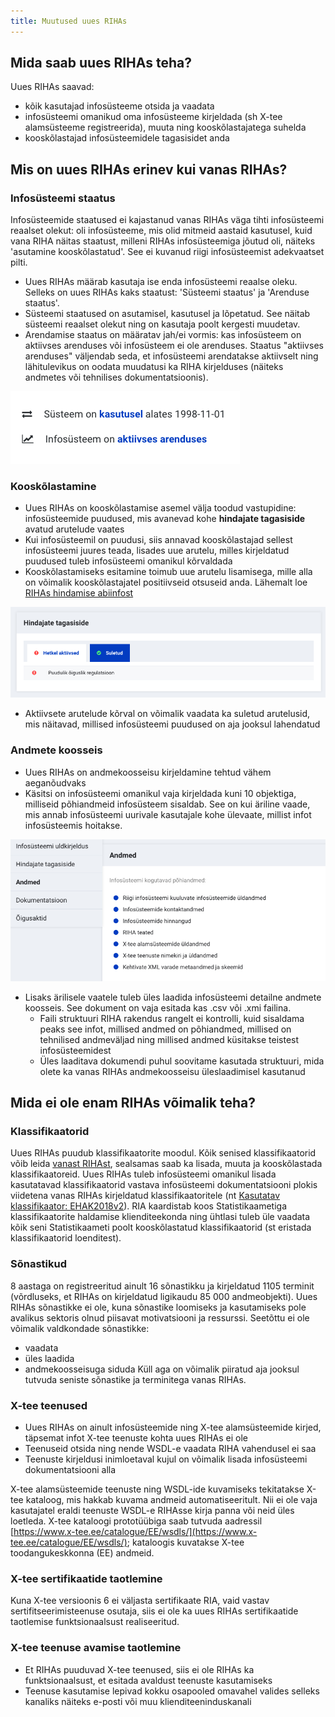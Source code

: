 ```yaml
---
title: Muutused uues RIHAs
---
```


## Mida saab uues RIHAs teha?

Uues RIHAs saavad:
- kõik kasutajad infosüsteeme otsida ja vaadata
- infosüsteemi omanikud oma infosüsteeme kirjeldada (sh X-tee alamsüsteeme registreerida), muuta ning kooskõlastajatega suhelda
- kooskõlastajad infosüsteemidele tagasisidet anda

## Mis on uues RIHAs erinev kui vanas RIHAs?

### Infosüsteemi staatus

Infosüsteemide staatused ei kajastanud vanas RIHAs väga tihti infosüsteemi reaalset olekut: oli infosüsteeme, mis olid mitmeid aastaid kasutusel, kuid vana RIHA näitas staatust, milleni RIHAs infosüsteemiga jõutud oli, näiteks 'asutamine kooskõlastatud'. See ei kuvanud riigi infosüsteemist adekvaatset pilti.

- Uues RIHAs määrab kasutaja ise enda infosüsteemi reaalse oleku. Selleks on uues RIHAs kaks staatust: 'Süsteemi staatus' ja 'Arenduse staatus'. 
- Süsteemi staatused on asutamisel, kasutusel ja lõpetatud. See näitab süsteemi reaalset olekut ning on kasutaja poolt kergesti muudetav.
- Arendamise staatus on määratav jah/ei vormis: kas infosüsteem on aktiivses arenduses või infosüsteem ei ole arenduses. Staatus "aktiivses arenduses" väljendab seda, et infosüsteemi arendatakse aktiivselt ning lähitulevikus on oodata muudatusi ka RIHA kirjelduses (näiteks andmetes või tehnilises dokumentatsioonis).

![Infosüsteemi staatused](assets/images/data/staatused.png "Infosüsteemi staatused uues RIHAs")

### Kooskõlastamine

- Uues RIHAs on kooskõlastamise asemel välja toodud vastupidine: infosüsteemide puudused, mis avanevad kohe **hindajate tagasiside** avatud arutelude vaates
- Kui infosüsteemil on puudusi, siis annavad kooskõlastajad sellest infosüsteemi juures teada, lisades uue arutelu, milles kirjeldatud puudused tuleb infosüsteemi omanikul kõrvaldada
- Kooskõlastamiseks esitamine toimub uue arutelu lisamisega, mille alla on võimalik kooskõlastajatel positiivseid otsuseid anda. Lähemalt loe [RIHAs hindamise abiinfost](https://abi.riha.ee/RIHAs-hindamine)

![Hindajate tagasiside](assets/images/data/hindajate-tagasiside.png "Hindajate tagasiside uues RIHAs")

- Aktiivsete arutelude kõrval on võimalik vaadata ka suletud arutelusid, mis näitavad, millised infosüsteemi puudused on aja jooksul lahendatud

### Andmete koosseis

- Uues RIHAs on andmekoosseisu kirjeldamine tehtud vähem aeganõudvaks
- Käsitsi on infosüsteemi omanikul vaja kirjeldada kuni 10 objektiga, milliseid põhiandmeid infosüsteem sisaldab. See on kui äriline vaade, mis annab infosüsteemi uurivale kasutajale kohe ülevaate, millist infot infosüsteemis hoitakse.

![Infosüsteemi andmete äriline vaade](assets/images/data/andmed-ylevaade.png "Infosüsteemi andmete äriline vaade")

- Lisaks ärilisele vaatele tuleb üles laadida infosüsteemi detailne andmete koosseis. See dokument on vaja esitada kas .csv või .xmi failina.
  - Faili struktuuri RIHA rakendus rangelt ei kontrolli, kuid sisaldama peaks see infot, millised andmed on põhiandmed, millised on tehnilised andmeväljad ning millised andmed küsitakse teistest infosüsteemidest
  - Üles laaditava dokumendi puhul soovitame kasutada struktuuri, mida olete ka vanas RIHAs andmekoosseisu üleslaadimisel kasutanud


## Mida ei ole enam RIHAs võimalik teha?

### Klassifikaatorid

Uues RIHAs puudub klassifikaatorite moodul. Kõik senised klassifikaatorid võib leida [vanast RIHAst](https://vana.riha.ee), sealsamas saab ka lisada, muuta ja kooskõlastada klassifikaatoreid. Uues RIHAs tuleb infosüsteemi omanikul lisada kasutatavad klassifikaatorid vastava infosüsteemi dokumentatsiooni plokis viidetena vanas RIHAs kirjeldatud klassifikaatoritele (nt [Kasutatav klassifikaator: EHAK2018v2](https://vana.riha.ee/riha/main/kla/eesti_haldus-_ja_asustusjaotuse_klassifikaator_2018v1_ver20)). RIA kaardistab koos Statistikaametiga klassifikaatorite haldamise klienditeekonda ning ühtlasi tuleb üle vaadata kõik seni Statistikaameti poolt kooskõlastatud klassifikaatorid (st eristada klassifikaatorid loenditest).

### Sõnastikud

8 aastaga on registreeritud ainult 16 sõnastikku ja kirjeldatud 1105 terminit (võrdluseks, et RIHAs on kirjeldatud ligikaudu 85 000 andmeobjekti). Uues RIHAs sõnastikke ei ole, kuna sõnastike loomiseks ja kasutamiseks pole avalikus sektoris olnud piisavat motivatsiooni ja ressurssi. Seetõttu ei ole võimalik valdkondade sõnastikke:
  - vaadata
  - üles laadida
  - andmekoosseisuga siduda
Küll aga on võimalik piiratud aja jooksul tutvuda seniste sõnastike ja terminitega vanas RIHAs.

### X-tee teenused

- Uues RIHAs on ainult infosüsteemide ning X-tee alamsüsteemide kirjed, täpsemat infot X-tee teenuste kohta uues RIHAs ei ole
- Teenuseid otsida ning nende WSDL-e vaadata RIHA vahendusel ei saa
- Teenuste kirjeldusi inimloetaval kujul on võimalik lisada infosüsteemi dokumentatsiooni alla

X-tee alamsüsteemide teenuste ning WSDL-ide kuvamiseks tekitatakse X-tee kataloog, mis hakkab kuvama andmeid automatiseeritult. Nii ei ole vaja kasutajatel eraldi teenuste WSDL-e RIHAsse kirja panna või neid üles loetleda. X-tee kataloogi prototüübiga saab tutvuda aadressil [https://www.x-tee.ee/catalogue/EE/wsdls/](https://www.x-tee.ee/catalogue/EE/wsdls/); kataloogis kuvatakse X-tee toodangukeskkonna (EE) andmeid.

### X-tee sertifikaatide taotlemine

Kuna X-tee versioonis 6 ei väljasta sertifikaate RIA, vaid vastav sertifitseerimisteenuse osutaja, siis ei ole ka uues RIHAs sertifikaatide taotlemise funktsionaalsust realiseeritud.

### X-tee teenuse avamise taotlemine

- Et RIHAs puuduvad X-tee teenused, siis ei ole RIHAs ka funktsionaalsust, et esitada avaldust teenuste kasutamiseks
- Teenuse kasutamise lepivad kokku osapooled omavahel valides selleks kanaliks näiteks e-posti või muu klienditeeninduskanali
